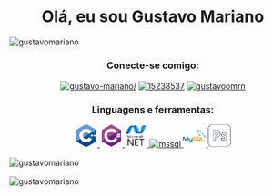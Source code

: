 <h1 align="center">Olá, eu sou Gustavo Mariano</h1>
<p align="left"> <img src="https://komarev.com/ghpvc/?username=gustavomariano&label=Profile%20views&color=0e75b6&style=flat" alt="gustavomariano" /> </p>

<h3 align="center">Conecte-se comigo:</h3>
<p align="center">
<a href="https://linkedin.com/in/gustavo-mariano/" target="blank"><img align="center" src="https://cdn.jsdelivr.net/npm/simple-icons@3.0.1/icons/linkedin.svg" alt="gustavo-mariano/" height="30" width="40" /></a>
<a href="https://stackoverflow.com/users/15238537" target="blank"><img align="center" src="https://cdn.jsdelivr.net/npm/simple-icons@3.0.1/icons/stackoverflow.svg" alt="15238537" height="30" width="40" /></a>
<a href="https://instagram.com/gustavoomrn" target="blank"><img align="center" src="https://cdn.jsdelivr.net/npm/simple-icons@3.0.1/icons/instagram.svg" alt="gustavoomrn" height="30" width="40" /></a>
</p>

<h3 align="center">Linguagens e ferramentas:</h3>
<p align="center"> <a href="https://www.w3schools.com/cpp/" target="_blank"> <img src="https://raw.githubusercontent.com/devicons/devicon/master/icons/cplusplus/cplusplus-original.svg" alt="cplusplus" width="40" height="40"/> </a> <a href="https://www.w3schools.com/cs/" target="_blank"> <img src="https://raw.githubusercontent.com/devicons/devicon/master/icons/csharp/csharp-original.svg" alt="csharp" width="40" height="40"/> </a> <a href="https://dotnet.microsoft.com/" target="_blank"> <img src="https://raw.githubusercontent.com/devicons/devicon/master/icons/dot-net/dot-net-original-wordmark.svg" alt="dotnet" width="40" height="40"/> </a> <a href="https://www.microsoft.com/en-us/sql-server" target="_blank"> <img src="https://cdn.worldvectorlogo.com/logos/microsoft-sql-server.svg" alt="mssql" width="40" height="40"/> </a> <a href="https://www.mysql.com/" target="_blank"> <img src="https://raw.githubusercontent.com/devicons/devicon/master/icons/mysql/mysql-original-wordmark.svg" alt="mysql" width="40" height="40"/> </a> <a href="https://www.photoshop.com/en" target="_blank"> <img src="https://raw.githubusercontent.com/devicons/devicon/master/icons/photoshop/photoshop-line.svg" alt="photoshop" width="40" height="40"/> </a> </p>

<p><img align="center" src="https://github-readme-stats.vercel.app/api/top-langs?username=gustavomariano&show_icons=true&locale=en&layout=compact" alt="gustavomariano" /></p>

<p><img align="center" src="https://github-readme-streak-stats.herokuapp.com/?user=gustavomariano&" alt="gustavomariano" /></p>
